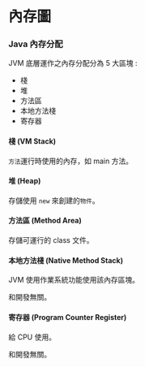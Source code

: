 # 內存圖

### Java 內存分配

JVM 底層運作之內存分配分為 5 大區塊 : 

- 棧
- 堆
- 方法區
- 本地方法棧
- 寄存器

#### 棧 (VM Stack)

`方法`運行時使用的內存，如 main 方法。

#### 堆 (Heap)

存儲使用 `new` 來創建的`物件`。

#### 方法區 (Method Area)

存儲可運行的 class 文件。

#### 本地方法棧 (Native Method Stack)

JVM 使用作業系統功能使用該內存區塊。

和開發無關。

#### 寄存器 (Program Counter Register)

給 CPU 使用。

和開發無關。